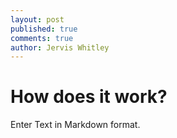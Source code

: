 ```yaml
---
layout: post
published: true
comments: true
author: Jervis Whitley
---
```


# How does it work?

Enter Text in Markdown format.